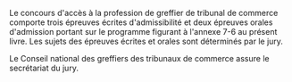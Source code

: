 Le concours d'accès à la profession de greffier de tribunal de commerce comporte trois épreuves écrites d'admissibilité et deux épreuves orales d'admission portant sur le programme figurant à l'annexe 7-6 au présent livre. Les sujets des épreuves écrites et orales sont déterminés par le jury. 


Le Conseil national des greffiers des tribunaux de commerce assure le secrétariat du jury.

